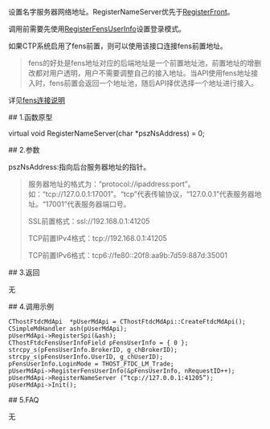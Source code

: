 <p>设置名字服务器网络地址。RegisterNameServer优先于<a href="../../../JYJK/CTHOSTFTDCTRADERSPI/REGISTERFRONT/">RegisterFront</a>。</p>
<p>调用前需要先使用<a href="../REGISTERFENSUSERINFO/">RegisterFensUserInfo</a>设置登录模式。</p>
<p>如果CTP系统启用了fens前置，则可以使用该接口连接fens前置地址。</p>
<blockquote>
<p>fens的好处是fens地址对应的后端地址是一个前置地址池，前置地址的增删改都对用户透明，用户不需要调整自己的接入地址。当API使用fens地址接入时，fens前置会返回一个地址池，随后API择优选择一个地址进行接入。</p>
</blockquote>
<p>详见<a href="../../../QTYWGZ/FENS/">fens连接说明</a></p>
<span class="anchor" id="7ce0896b-9294-46a0-8718-bd8ef99370ee"></span>
## 1.函数原型
<p>virtual void RegisterNameServer(char *pszNsAddress) = 0;</p>
<span class="anchor" id="53db952d-6b24-4b7f-a746-0c6c19978101"></span>
## 2.参数
<p>pszNsAddress:指向后台服务器地址的指针。</p>
<blockquote>
<p>服务器地址的格式为：“protocol://ipaddress:port”。如：“tcp://127.0.0.1:17001”。“tcp”代表传输协议，“127.0.0.1”代表服务器地址。“17001”代表服务器端口号。</p>
<p>SSL前置格式：ssl://192.168.0.1:41205</p>
<p>TCP前置IPv4格式：tcp://192.168.0.1:41205</p>
<p>TCP前置IPv6格式：tcp6://fe80::20f8:aa9b:7d59:887d:35001</p>
</blockquote>
<span class="anchor" id="81a9c2fe-e173-42fe-a7c5-f6e46adfe76d"></span>
## 3.返回
<p>无</p>
<span class="anchor" id="477d16de-e6db-4c70-bbc2-095baa5338d9"></span>
## 4.调用示例
<pre><code>CThostFtdcMdApi  *pUserMdApi = CThostFtdcMdApi::CreateFtdcMdApi();
CSimpleMdHandler ash(pUserMdApi);
pUserMdApi-&gt;RegisterSpi(&amp;ash);
CThostFtdcFensUserInfoField pFensUserInfo = { 0 };
strcpy_s(pFensUserInfo.BrokerID, g_chBrokerID);
strcpy_s(pFensUserInfo.UserID, g_chUserID);
pFensUserInfo.LoginMode = THOST_FTDC_LM_Trade;
pUserMdApi-&gt;RegisterFensUserInfo(&amp;pFensUserInfo, nRequestID++);
pUserMdApi-&gt;RegisterNameServer (“tcp://127.0.0.1:41205”);
pUserMdApi-&gt;Init();
</code></pre>
<span class="anchor" id="3265f409-0440-42e2-9c0c-56a54dd12ef0"></span>
## 5.FAQ
<p>无</p>
